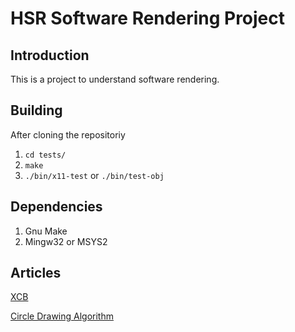 # HSR Software Rendering Project

## Introduction
This is a project to understand software rendering.

## Building
After cloning the repositoriy
1. `cd tests/`
2. `make`
3. `./bin/x11-test` or `./bin/test-obj`

## Dependencies
1. Gnu Make
2. Mingw32 or MSYS2

## Articles
[XCB](https://xcb.freedesktop.org/tutorial/)

[Circle Drawing Algorithm](https://www.geeksforgeeks.org/bresenhams-circle-drawing-algorithm/)